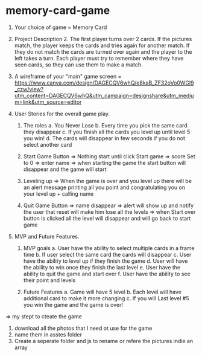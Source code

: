 # memory-card-game

1. Your choice of game = Memory Card 

2. Project Description 
    2. The first player turns over 2 cards. If the pictures match, the player keeps the cards and tries again for another match. If they do not match the cards are turned over again and the player to the left takes a turn. Each player must try to remember where they have seen cards, so they can use them to make a match.

2. A wireframe of your "main" game screen = 
    https://www.canva.com/design/DAGECQV6whQ/e8kaB_ZF32oVo0WGl9_czw/view?utm_content=DAGECQV6whQ&utm_campaign=designshare&utm_medium=link&utm_source=editor


3.  User Stories for the overall game play.
    1. The roles
        a. You Never Lose 
        b. Every time you pick the same card they disappear 
        c. If you finish all the cards you level up until level 5 you win!
        d. The cards will disappear in few seconds if you do not select another card 

    1. Start Game Button
    => Nothing start until click Start game 
    => score Set to 0 
    => enter name 
    => when starting the game the start button will disappear  and the game will start 

    2. Leveling up 
    => When the game is over and you level up there will be an alert message printing all you point and congratulating you on your level up + calling name 

    3. Quit Game Button 
    => name disappear 
    => alert will show up and notify the user that reset will make him lose all the levels 
    => when Start over button is clicked all the level will disappear and will go back to start game


4. MVP and Future Features.
     1. MVP goals 
        a. User have the ability to select multiple cards in a frame time 
        b. If user select the same card the cards will disappear 
        c. User have the ability to level up if they finish the game 
        d. User will have the ability to win once they finish the last level 
        e. User have the ability to quit the game and start over 
        f. User have the ability to see their point and levels 

    2. Future Features
        a. Game will have 5 level 
        b. Each level will have additional card to make it more changing 
        c. If you will Last level #5 you win the game and the game is over!


=> my stept to cteate the game 

1. download all the photos that I need ot use for the game 
2. name them in asstes folder 
3. Create a seperate folder and js to rename or refere the pictures indie an array 